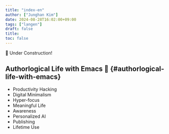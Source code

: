 ```yaml
---
title: "index-en"
author: ["Junghan Kim"]
date: 2024-08-28T16:02:00+09:00
tags: ["langen"]
draft: false
title:
toc: false
---
```


🚧 Under Construction!


## Authorlogical Life with Emacs 🦾 {#authorlogical-life-with-emacs}

-   Productivity Hacking
-   Digital Minimalism
-   Hyper-focus
-   Meaningful Life
-   Awareness
-   Personalized AI
-   Publishing
-   Lifetime Use

